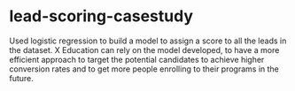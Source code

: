 # lead-scoring-casestudy
Used logistic regression to build a model to assign a score to all the leads in the dataset. X Education can rely on the model developed, to have a more efficient approach to target the potential candidates to achieve higher conversion rates and to get more people enrolling to their programs in the future.
